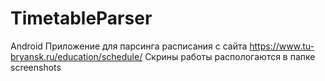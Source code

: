 # TimetableParser
Android
Приложение для парсинга расписания с сайта https://www.tu-bryansk.ru/education/schedule/
Скрины работы распологаются в папке screenshots
